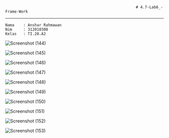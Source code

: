                                                               # 4.7-Lab6_-Frame-Work
---
                
    Nama    : Anshar Rahmawan
    Nim     : 312010308
    Kelas   : TI.20.A2

![Screenshot (144)](https://user-images.githubusercontent.com/72779594/163586242-e6da17b9-82b4-4349-b2ef-c3a99ab10435.png)

![Screenshot (145)](https://user-images.githubusercontent.com/72779594/163586260-2cd7dc74-d974-48d9-bb92-a38668912c0c.png)

![Screenshot (146)](https://user-images.githubusercontent.com/72779594/163586284-1e46afca-dabc-4a8b-8134-9cdfea08ccf7.png)

![Screenshot (147)](https://user-images.githubusercontent.com/72779594/163586296-df4d04c0-953c-42a2-95a5-76c17b18a839.png)

![Screenshot (148)](https://user-images.githubusercontent.com/72779594/163586309-4fdd9534-d146-47a7-8aba-66d3128ba606.png)

![Screenshot (149)](https://user-images.githubusercontent.com/72779594/163586332-0a17c384-8d86-4bb9-8fbf-9489c6ff1b1f.png)

![Screenshot (150)](https://user-images.githubusercontent.com/72779594/163586348-afe2fb02-bbd0-4231-9166-9fa86ccc6016.png)

![Screenshot (151)](https://user-images.githubusercontent.com/72779594/163586367-2bbc7644-a084-4282-a8c9-4f9df1720981.png)

![Screenshot (152)](https://user-images.githubusercontent.com/72779594/163586381-3609dca4-78e4-437f-b6dc-b9f8cdf19ed3.png)

![Screenshot (153)](https://user-images.githubusercontent.com/72779594/163586392-d7fde8b8-6b29-4143-8b47-1bb8191535c7.png)













